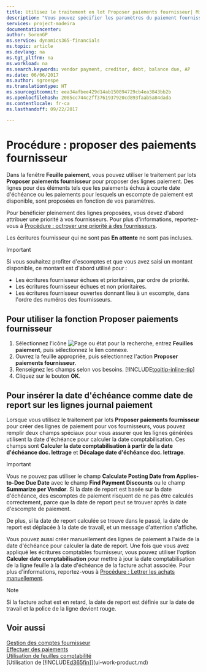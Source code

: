 ```yaml
---
title: Utilisez le traitement en lot Proposer paiements fournisseur| Microsoft Docs
description: "Vous pouvez spécifier les paramètres du paiement fournisseur pour obtenir des suggestions ou des propositions pour les paiements arrivant à échéance ou donnant lieu à un escompte."
services: project-madeira
documentationcenter: 
author: SorenGP
ms.service: dynamics365-financials
ms.topic: article
ms.devlang: na
ms.tgt_pltfrm: na
ms.workload: na
ms.search.keywords: vendor payment, creditor, debt, balance due, AP
ms.date: 06/06/2017
ms.author: sgroespe
ms.translationtype: HT
ms.sourcegitcommit: eea34afbee429d14ab150894729cb4ea3843bb2b
ms.openlocfilehash: 2085cc744c2ff3761937920cd893faab5a84dada
ms.contentlocale: fr-ca
ms.lasthandoff: 09/22/2017

---
```

# <a name="how-to-suggest-vendor-payments"></a>Procédure : proposer des paiements fournisseur
Dans la fenêtre **Feuille paiement**, vous pouvez utiliser le traitement par lots **Proposer paiements fournisseur** pour proposer des lignes paiement. Des lignes pour des éléments tels que les paiements échus à courte date d'échéance ou les paiements pour lesquels un escompte de paiement est disponible, sont proposées en fonction de vos paramètres.

Pour bénéficier pleinement des lignes proposées, vous devez d'abord attribuer une priorité à vos fournisseurs. Pour plus d'informations, reportez-vous à [Procédure : octroyer une priorité à des fournisseurs](purchasing-how-prioritize-vendors.md).  

Les écritures fournisseur qui ne sont pas **En attente** ne sont pas incluses.  

> [!IMPORTANT]  
>   Si vous souhaitez profiter d'escomptes et que vous avez saisi un montant disponible, ce montant est d'abord utilisé pour :  

* Les écritures fournisseur échues et prioritaires, par ordre de priorité.  
* Les écritures fournisseur échues et non prioritaires.  
* Les écritures fournisseur ouvertes donnant lieu à un escompte, dans l'ordre des numéros des fournisseurs.  

## <a name="to-use-the-suggest-vendor-payments-function"></a>Pour utiliser la fonction Proposer paiements fournisseur
1. Sélectionnez l'icône ![Page ou état pour la recherche](media/ui-search/search_small.png "Page ou état pour la recherche"), entrez **Feuilles paiement**, puis sélectionnez le lien connexe.  
2. Ouvrez la feuille appropriée, puis sélectionnez l'action **Proposer paiements fournisseur**.  
3. Renseignez les champs selon vos besoins. [!INCLUDE[tooltip-inline-tip](includes/tooltip-inline-tip_md.md)]  
4. Cliquez sur le bouton **OK**.  

## <a name="to-insert-the-due-date-as-posting-date-on-payment-journal-lines"></a>Pour insérer la date d'échéance comme date de report sur les lignes journal paiement
Lorsque vous utilisez le traitement par lots **Proposer paiements fournisseur** pour créer des lignes de paiement pour vos fournisseurs, vous pouvez remplir deux champs spéciaux pour vous assurer que les lignes générées utilisent la date d'échéance pour calculer la date comptabilisation. Ces champs sont **Calculer la date comptabilisation à partir de la date d'échéance doc. lettrage** et **Décalage date d'échéance doc. lettrage**.  

> [!IMPORTANT]  
>   Vous ne pouvez pas utiliser le champ **Calculate Posting Date from Applies-to-Doc Due Date** avec le champ **Find Payment Discounts** ou le champ **Summarize per Vendor**. Si la date de report est basée sur la date d'échéance, des escomptes de paiement risquent de ne pas être calculés correctement, parce que la date de report peut se trouver après la date d'escompte de paiement.  

De plus, si la date de report calculée se trouve dans le passé, la date de report est déplacée à la date de travail, et un message d'attention s'affiche.  

Vous pouvez aussi créer manuellement des lignes de paiement à l'aide de la date d'échéance pour calculer la date de report. Une fois que vous avez appliqué les écritures comptables fournisseur, vous pouvez utiliser l'option **Calculer date comptabilisation** pour mettre à jour la date comptabilisation de la ligne feuille à la date d'échéance de la facture achat associée. Pour plus d'informations, reportez-vous à [Procédure : Lettrer les achats manuellement](payables-how-apply-purchase-transactions-manually.md).  

> [!NOTE]  
>   Si la facture achat est en retard, la date de report est définie sur la date de travail et la police de la ligne devient rouge.  

## <a name="see-also"></a>Voir aussi
[Gestion des comptes fournisseur](payables-manage-payables.md)  
[Effectuer des paiements](payables-make-payments.md)  
[Utilisation de feuilles comptabilité](ui-work-general-journals.md)  
[Utilisation de [!INCLUDE[d365fin](includes/d365fin_md.md)]](ui-work-product.md)  

